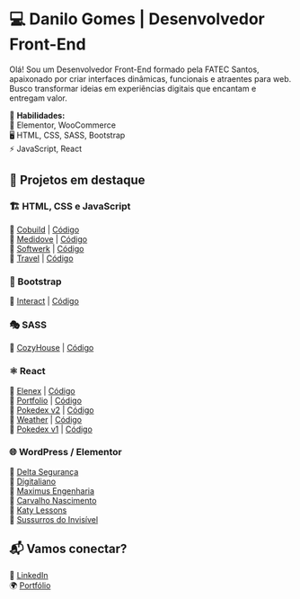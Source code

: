# 💻 Danilo Gomes | Desenvolvedor Front-End  

Olá! Sou um Desenvolvedor Front-End formado pela FATEC Santos, apaixonado por criar interfaces dinâmicas, funcionais e atraentes para web. Busco transformar ideias em experiências digitais que encantam e entregam valor.  

🚀 **Habilidades:**  
🎨 Elementor, WooCommerce  
🖥️ HTML, CSS, SASS, Bootstrap  
⚡ JavaScript, React  

## 📌 Projetos em destaque  

### 🏗️ HTML, CSS e JavaScript  
🔹 [Cobuild](https://cobuild-tau.vercel.app/) | [Código](https://github.com/danilogomes08/cobuild)  
🔹 [Medidove](https://medidove-nine.vercel.app/) | [Código](https://github.com/danilogomes08/medidove)  
🔹 [Softwerk](https://softwerk.vercel.app/) | [Código](https://github.com/danilogomes08/softwerk)  
🔹 [Travel](https://angular-ivy-suetdp.stackblitz.io/) | [Código](https://github.com/danilogomes08/travel)  

### 🎨 Bootstrap  
🔹 [Interact](https://interact-delta.vercel.app/) | [Código](https://github.com/danilogomes08/Interact)  

### 🎭 SASS  
🔹 [CozyHouse](https://cozy-house-iota.vercel.app/) | [Código](https://github.com/danilogomes08/cozy-house)  

### ⚛️ React  
🔹 [Elenex](https://elenex.vercel.app/) | [Código](https://github.com/danilogomes08/elenex)  
🔹 [Portfolio](https://portfolio-react-seven-beta.vercel.app/) | [Código](https://github.com/danilogomes08/portfolio-react)  
🔹 [Pokedex v2](https://pokedexv2-lake.vercel.app/) | [Código](https://github.com/danilogomes08/pokedexv2)  
🔹 [Weather](https://danilogomes08.github.io/weather/) | [Código](https://github.com/danilogomes08/weather)  
🔹 [Pokedex v1](https://danilogomes08.github.io/pokedex/) | [Código](https://github.com/danilogomes08/pokedex)  

### 🌐 WordPress / Elementor  
🔹 [Delta Segurança](https://deltaseguranca.com.br/)  
🔹 [Digitaliano](https://digitaliano.com.br/)  
🔹 [Maximus Engenharia](https://maximusengenhariainovacao.com.br/)  
🔹 [Carvalho Nascimento](https://carvalhonascimento.adv.br/)  
🔹 [Katy Lessons](https://katylessons.com.br/)  
🔹 [Sussurros do Invisível](https://sussurrosdoinvisivel.com/)  

## 📬 Vamos conectar?  
🔗 [LinkedIn](https://www.linkedin.com/in/danilo-gms/)  
🌍 [Portfólio](https://portfolio-react-seven-beta.vercel.app/)  
